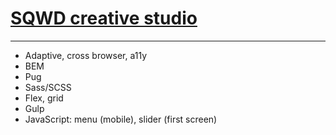 # [SQWD creative studio](https://swampdiver.github.io/creative-studio/)

***
- Adaptive, cross browser, a11y
- BEM
- Pug
- Sass/SCSS
- Flex, grid
- Gulp
- JavaScript: menu (mobile), slider (first screen)
